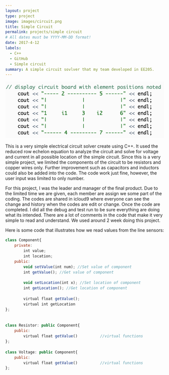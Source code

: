 ```yaml
---
layout: project
type: project
image: images/circuit.png
title: Simple Circuit
permalink: projects/simple circuit
# All dates must be YYYY-MM-DD format!
date: 2017-4-12
labels:
  - C++
  - GitHub
  - Simple circuit 
summary: A simple circuit sovlver that my team developed in EE205.
---
```


  <img class="ui image" src="../images/simple circuit.png">

This is a very simple electrical circuit solver create using C++. It used the reduced row echelon equation to analyze the circuit and solve for voltage and current in all possible location of the simple circuit. Since this is a very simple project, we limited the components of the circuit to be resistors and copper wires only. Further improvement such as capacitors and inductors could also be added into the code. The code work just fine, however, the user input was limited to only number.  

For this project, I was the leader and manager of the final product. Due to the limited time we are given, each member are assign we some part of the coding. The codes are shared in icloud9 where everyone can see the change and history when the codes are edit or change. Once the code are completed. I did all the debug and test run to be sure everything are doing what its intended. There are a lot of comments in the code that make it very simple to read and understand. We used around 2 week doing this project. 

Here is some code that illustrates how we read values from the line sensors:

```js
class Component{
    private:
        int value;
        int location;
    public:
        void setValue(int num); //Set value of component
        int getValue(); //Get value of component
        
        void setLocation(int x); //Set location of component
        int getLocation(); //Get location of component

        virtual float getValue();
        virtual int getLocation
};


class Resistor: public Component{
    public:
        virtual float getValue()          //virtual functions
};

class Voltage: public Component{
    public:
        virtual float getValue()          //virtual functions
};

```
